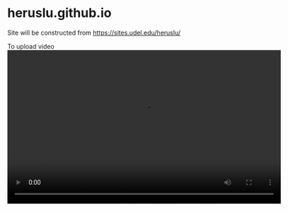# heruslu.github.io
Site will be constructed from
https://sites.udel.edu/heruslu/

To upload video
<video width="618" height="347" controls preload> 
    <source src="https://cpb-us-w2.wpmucdn.com/sites.udel.edu/dist/0/3513/files/2018/03/viscoelastic_waves_coupled_system_simulation-1ifd2cs.mp4" media="only screen and (min-device-width: 568px)"></source>
    <source src="https://cpb-us-w2.wpmucdn.com/sites.udel.edu/dist/0/3513/files/2018/03/viscoelastic_waves_coupled_system_simulation-1ifd2cs.mp4" media="only screen and (max-device-width: 568px)"></source>
</video>

